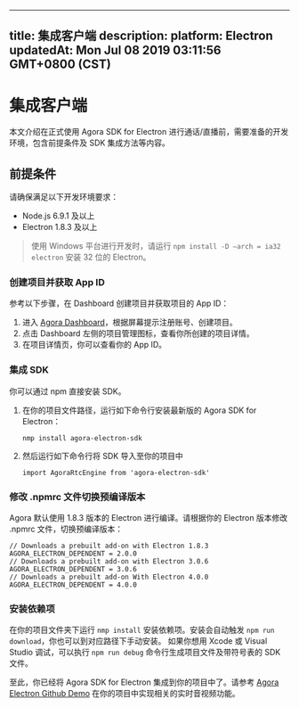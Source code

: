 
---
title: 集成客户端
description: 
platform: Electron
updatedAt: Mon Jul 08 2019 03:11:56 GMT+0800 (CST)
---
# 集成客户端
本文介绍在正式使用 Agora SDK for Electron 进行通话/直播前，需要准备的开发环境，包含前提条件及 SDK 集成方法等内容。

## 前提条件

请确保满足以下开发环境要求：

- Node.js 6.9.1 及以上
- Electron 1.8.3 及以上

> 使用 Windows 平台进行开发时，请运行 `npm install -D —arch = ia32 electron` 安装 32 位的 Electron。

### 创建项目并获取 App ID

参考以下步骤，在 Dashboard 创建项目并获取项目的 App ID：

1. 进入 [Agora Dashboard](https://dashboard.agora.io/)，根据屏幕提示注册账号、创建项目。
2. 点击 Dashboard 左侧的项目管理图标，查看你所创建的项目详情。
3. 在项目详情页，你可以查看你的 App ID。

### 集成 SDK

你可以通过 npm 直接安装 SDK。

1. 在你的项目文件路径，运行如下命令行安装最新版的 Agora SDK for Electron：

	`nmp install agora-electron-sdk`

2. 然后运行如下命令行将 SDK 导入至你的项目中

	`import AgoraRtcEngine from 'agora-electron-sdk'`

### 修改 .npmrc 文件切换预编译版本

Agora 默认使用 1.8.3 版本的 Electron 进行编译。请根据你的 Electron 版本修改 .npmrc 文件，切换预编译版本：

```
// Downloads a prebuilt add-on with Electron 1.8.3
AGORA_ELECTRON_DEPENDENT = 2.0.0
// Downloads a prebuilt add-on with Electron 3.0.6
AGORA_ELECTRON_DEPENDENT = 3.0.6
// Downloads a prebuilt add-on With Electron 4.0.0
AGORA_ELECTRON_DEPENDENT = 4.0.0
```

### 安装依赖项

在你的项目文件夹下运行 `nmp install` 安装依赖项。安装会自动触发 `npm run download`，你也可以到对应路径下手动安装。
如果你想用 Xcode 或 Visual Studio 调试，可以执行 `npm run debug` 命令行生成项目文件及带符号表的 SDK 文件。

至此，你已经将 Agora SDK for Electron 集成到你的项目中了。请参考 [Agora Electron Github Demo](https://github.com/AgoraIO-Community/Agora-Electron-Quickstart) 在你的项目中实现相关的实时音视频功能。

